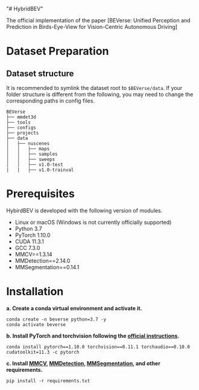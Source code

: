 "# HybridBEV" 

The official implementation of the paper [BEVerse: Unified Perception and Prediction in Birds-Eye-View for Vision-Centric Autonomous Driving]

# Dataset Preparation

## Dataset structure

It is recommended to symlink the dataset root to `$BEVerse/data`.
If your folder structure is different from the following, you may need to change the corresponding paths in config files.

```
BEVerse
├── mmdet3d
├── tools
├── configs
├── projects
├── data
│   ├── nuscenes
│   │   ├── maps
│   │   ├── samples
│   │   ├── sweeps
│   │   ├── v1.0-test
|   |   ├── v1.0-trainval
```

# Prerequisites
HybirdBEV is developed with the following version of modules.
- Linux or macOS (Windows is not currently officially supported)
- Python 3.7
- PyTorch 1.10.0
- CUDA 11.3.1
- GCC 7.3.0
- MMCV==1.3.14
- MMDetection==2.14.0
- MMSegmentation==0.14.1

# Installation

**a. Create a conda virtual environment and activate it.**

```shell
conda create -n beverse python=3.7 -y
conda activate beverse
```

**b. Install PyTorch and torchvision following the [official instructions](https://pytorch.org/).**

```shell
conda install pytorch==1.10.0 torchvision==0.11.1 torchaudio==0.10.0 cudatoolkit=11.3 -c pytorch
```

**c. Install [MMCV](https://mmcv.readthedocs.io/en/latest/), [MMDetection](https://github.com/open-mmlab/mmdetection), [MMSegmentation](https://github.com/open-mmlab/mmsegmentation), and other requirements.**

```shell
pip install -r requirements.txt
```
